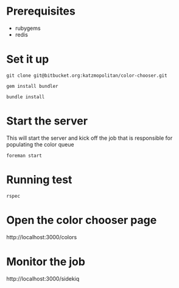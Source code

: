 # Prerequisites

- rubygems
- redis

# Set it up

`git clone git@bitbucket.org:katzmopolitan/color-chooser.git`

`gem install bundler`

`bundle install`

# Start the server

This will start the server and kick off the job that is responsible for populating the color queue

`foreman start`

# Running test

`rspec`

# Open the color chooser page

http://localhost:3000/colors

# Monitor the job

http://localhost:3000/sidekiq
